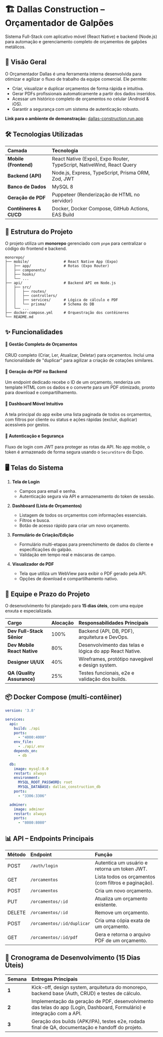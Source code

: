 # 🏗️ Dallas Construction – Orçamentador de Galpões

Sistema Full-Stack com aplicativo móvel (React Native) e backend (Node.js) para automação e gerenciamento completo de orçamentos de galpões metálicos.

## 🚀 Visão Geral

O Orçamentador Dallas é uma ferramenta interna desenvolvida para otimizar e agilizar o fluxo de trabalho da equipe comercial. Ele permite:

*   Criar, visualizar e duplicar orçamentos de forma rápida e intuitiva.
*   Gerar PDFs profissionais automaticamente a partir dos dados inseridos.
*   Acessar um histórico completo de orçamentos no celular (Android & iOS).
*   Garantir a segurança com um sistema de autenticação robusto.

**Link para o ambiente de demonstração:** [dallas-construction.run.app](https://dallas-construction-or-amentador-de-galp-es-960155395693.us-west1.run.app)

## 🛠️ Tecnologias Utilizadas

| Camada | Tecnologia |
| :--- | :--- |
| **Mobile (Frontend)** | React Native (Expo), Expo Router, TypeScript, NativeWind, React Query |
| **Backend (API)** | Node.js, Express, TypeScript, Prisma ORM, Zod, JWT |
| **Banco de Dados** | MySQL 8 |
| **Geração de PDF** | Puppeteer (Renderização de HTML no servidor) |
| **Contêineres & CI/CD** | Docker, Docker Compose, GitHub Actions, EAS Build |

## 📁 Estrutura do Projeto

O projeto utiliza um **monorepo** gerenciado com `pnpm` para centralizar o código do frontend e backend.

```
monorepo/
├── mobile/                # React Native App (Expo)
│   ├── app/               # Rotas (Expo Router)
│   ├── components/
│   ├── hooks/
│   └── ...
├── api/                   # Backend API em Node.js
│   ├── src/
│   │   ├── routes/
│   │   ├── controllers/
│   │   ├── services/      # Lógica de cálculo e PDF
│   │   └── prisma/        # Schema do DB
│   └── ...
├── docker-compose.yml     # Orquestração dos contêineres
└── README.md
```

## ✨ Funcionalidades

#### 📝 Gestão Completa de Orçamentos
CRUD completo (Criar, Ler, Atualizar, Deletar) para orçamentos. Inclui uma funcionalidade de "duplicar" para agilizar a criação de cotações similares.

#### 📄 Geração de PDF no Backend
Um endpoint dedicado recebe o ID de um orçamento, renderiza um template HTML com os dados e o converte para um PDF otimizado, pronto para download e compartilhamento.

#### 📱 Dashboard Móvel Intuitivo
A tela principal do app exibe uma lista paginada de todos os orçamentos, com filtros por cliente ou status e ações rápidas (excluir, duplicar) acessíveis por gestos.

#### 🔐 Autenticação e Segurança
Fluxo de login com JWT para proteger as rotas da API. No app mobile, o token é armazenado de forma segura usando o `SecureStore` do Expo.

## 🖥️ Telas do Sistema

1.  **Tela de Login**
    *   Campos para email e senha.
    *   Autenticação segura via API e armazenamento do token de sessão.

2.  **Dashboard (Lista de Orçamentos)**
    *   Listagem de todos os orçamentos com informações essenciais.
    *   Filtros e busca.
    *   Botão de acesso rápido para criar um novo orçamento.

3.  **Formulário de Criação/Edição**
    *   Formulário multi-etapas para preenchimento de dados do cliente e especificações do galpão.
    *   Validação em tempo real e máscaras de campo.

4.  **Visualizador de PDF**
    *   Tela que utiliza um WebView para exibir o PDF gerado pela API.
    *   Opções de download e compartilhamento nativo.

## 👥 Equipe e Prazo do Projeto

O desenvolvimento foi planejado para **15 dias úteis**, com uma equipe enxuta e especializada.

| Cargo | Alocação | Responsabilidades Principais |
| :--- | :--- | :--- |
| **Dev Full-Stack Sênior** | 100% | Backend (API, DB, PDF), arquitetura e DevOps. |
| **Dev Mobile React Native**| 80% | Desenvolvimento das telas e lógica do app React Native. |
| **Designer UI/UX** | 40% | Wireframes, protótipo navegável e design system. |
| **QA (Quality Assurance)** | 25% | Testes funcionais, e2e e validação dos builds. |

## 📦 Docker Compose (multi-contêiner)

```yaml
version: '3.8'

services:
  api:
    build: ./api
    ports:
      - "4000:4000"
    env_file:
      - ./api/.env
    depends_on:
      - db

  db:
    image: mysql:8.0
    restart: always
    environment:
      MYSQL_ROOT_PASSWORD: root
      MYSQL_DATABASE: dallas_construction_db
    ports:
      - "3306:3306"

  adminer:
    image: adminer
    restart: always
    ports:
      - "8080:8080"
```

## 📊 API – Endpoints Principais

| Método | Endpoint | Função |
| :--- | :--- | :--- |
| POST | `/auth/login` | Autentica um usuário e retorna um token JWT. |
| GET | `/orcamentos` | Lista todos os orçamentos (com filtros e paginação). |
| POST | `/orcamentos` | Cria um novo orçamento. |
| PUT | `/orcamentos/:id` | Atualiza um orçamento existente. |
| DELETE | `/orcamentos/:id` | Remove um orçamento. |
| POST | `/orcamentos/:id/duplicar`| Cria uma cópia exata de um orçamento. |
| GET | `/orcamentos/:id/pdf` | Gera e retorna o arquivo PDF de um orçamento. |

## 📆 Cronograma de Desenvolvimento (15 Dias Úteis)

| Semana | Entregas Principais |
| :--- | :--- |
| **1** | Kick-off, design system, arquitetura do monorepo, backend base (Auth, CRUD) e testes de cálculo. |
| **2** | Implementação da geração de PDF, desenvolvimento das telas do app (Login, Dashboard, Formulário) e integração com a API. |
| **3** | Geração dos builds (APK/IPA), testes e2e, rodada final de QA, documentação e handoff do projeto. |
